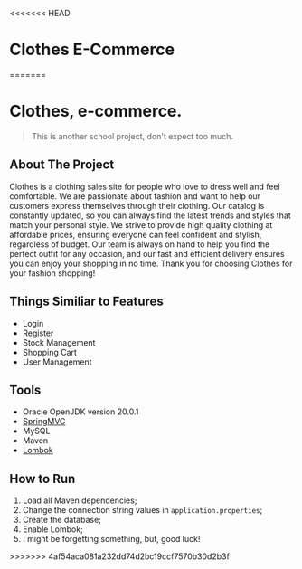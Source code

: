 <<<<<<< HEAD
# Clothes E-Commerce
=======
# Clothes, e-commerce.
> This is another school project, don't expect too much.

## About The Project
<p>Clothes is a clothing sales site for people who love to dress well and feel comfortable. We are passionate about fashion and want to help our customers express themselves through their clothing. Our catalog is constantly updated, so you can always find the latest trends and styles that match your personal style. We strive to provide high quality clothing at affordable prices, ensuring everyone can feel confident and stylish, regardless of budget. Our team is always on hand to help you find the perfect outfit for any occasion, and our fast and efficient delivery ensures you can enjoy your shopping in no time. Thank you for choosing Clothes for your fashion shopping!</p>

## Things Similiar to Features
<ul>
    <li>Login</li>
    <li>Register</li>
    <li>Stock Management</li>
    <li>Shopping Cart</li>
    <li>User Management</li>
</ul>

## Tools
<ul>
    <li>Oracle OpenJDK version 20.0.1</li>
    <li><a href="https://spring.io/">SpringMVC</a></li>
    <li>MySQL</li>
    <li>Maven</li>
    <li><a href="https://projectlombok.org/">Lombok</a></li>
</ul>

## How to Run
<ol>
    <li>Load all Maven dependencies;</li>
    <li>Change the connection string values in <code>application.properties</code>;</li>
    <li>Create the database;</li>
    <li>Enable Lombok;</li>
    <li>I might be forgetting something, but, good luck!</li>
</ol>
>>>>>>> 4af54aca081a232dd74d2bc19ccf7570b30d2b3f
